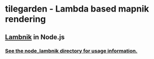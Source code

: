 # tilegarden - Lambda based mapnik rendering
## [Lambnik](https://github.com/azavea/lambnik) in Node.js

### [See the node_lambnik directory for usage information.](https://github.com/azavea/tilegarden/tree/develop/node_lambnik)
